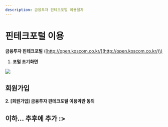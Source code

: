 ```yaml
---
description: 금융투자 핀테크포털 이용절차
---
```


# 핀테크포털 이용

**금융투자 핀테크포털** \([http://open.koscom.co.kr/](http://open.koscom.co.kr/)\)

1. **포털 초기화면**

![](https://blobscdn.gitbook.com/v0/b/gitbook-28427.appspot.com/o/assets%2F-L9n-1MugBfAycrCN1bv%2F-LApAlplSvwfMWD9TA77%2F-LApArXmno0s59fEcYMR%2Fimage.png?alt=media&token=373c0892-1204-4f99-8597-c5b4b4b4da60)

## 회원가입

**2. \[회원가입\] 금융투자 핀테크포털 이용약관 동의**



## 이하... 추후에 추가 :&gt;

